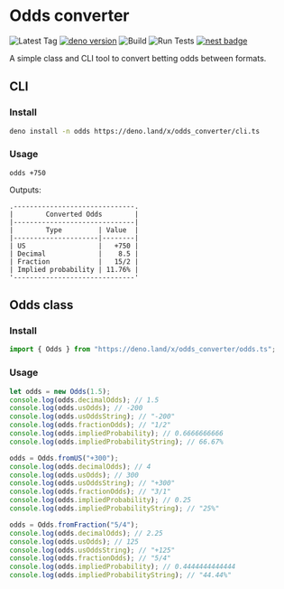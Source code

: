# Odds converter

![Latest Tag](https://img.shields.io/github/v/tag/c-m-hunt/odds-converter)
[![deno version](https://img.shields.io/badge/deno-^1.5-informational)](https://github.com/denoland/deno)
![Build](https://img.shields.io/github/workflow/status/c-m-hunt/odds-converter/Run%20Tests)
![Run Tests](https://github.com/c-m-hunt/odds-converter/workflows/Run%20Tests/badge.svg)
[![nest badge](https://nest.land/badge.svg)](https://nest.land/package/odds-converter)

A simple class and CLI tool to convert betting odds between formats.

## CLI

### Install

```sh
deno install -n odds https://deno.land/x/odds_converter/cli.ts
```

### Usage

```
odds +750
```

Outputs:

```
.------------------------------.
|        Converted Odds        |
|------------------------------|
|        Type         | Value  |
|---------------------|--------|
| US                  |   +750 |
| Decimal             |    8.5 |
| Fraction            |   15/2 |
| Implied probability | 11.76% |
'------------------------------'
```

## Odds class

### Install

```typescript
import { Odds } from "https://deno.land/x/odds_converter/odds.ts";
```

### Usage

```typescript
let odds = new Odds(1.5);
console.log(odds.decimalOdds); // 1.5
console.log(odds.usOdds); // -200
console.log(odds.usOddsString); // "-200"
console.log(odds.fractionOdds); // "1/2"
console.log(odds.impliedProbability); // 0.6666666666
console.log(odds.impliedProbabilityString); // 66.67%

odds = Odds.fromUS("+300");
console.log(odds.decimalOdds); // 4
console.log(odds.usOdds); // 300
console.log(odds.usOddsString); // "+300"
console.log(odds.fractionOdds); // "3/1"
console.log(odds.impliedProbability); // 0.25
console.log(odds.impliedProbabilityString); // "25%"

odds = Odds.fromFraction("5/4");
console.log(odds.decimalOdds); // 2.25
console.log(odds.usOdds); // 125
console.log(odds.usOddsString); // "+125"
console.log(odds.fractionOdds); // "5/4"
console.log(odds.impliedProbability); // 0.4444444444444
console.log(odds.impliedProbabilityString); // "44.44%"
```
